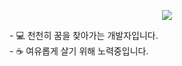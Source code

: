 <p align="center">
  <img src="https://capsule-render.vercel.app/api?type=venom&height=300&color=gradient&text=WELCOME"/>
</p>
- 💻 천천히 꿈을 찾아가는 개발자입니다.
<br>
- ☕ 여유롭게 살기 위해 노력중입니다.
